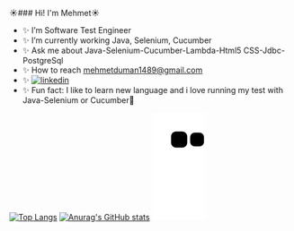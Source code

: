 ☀️### Hi! I'm Mehmet:sunny:

- :sparkles: I’m Software Test Engineer 
- :sparkles: I’m currently working Java, Selenium, Cucumber
- :sparkles: Ask me about Java-Selenium-Cucumber-Lambda-Html5 CSS-Jdbc-PostgreSql
- :sparkles: How to reach mehmetduman1489@gmail.com 
- :sparkles: [![linkedin](https://img.shields.io/badge/Linkedin-000000?style=for-the-badge&logo=Linkedin&logoColor=white)](https://www.linkedin.com/in/mehmetduman1489)
- :sparkles: Fun fact: I like to learn new language and i love running my test with Java-Selenium or Cucumber:running:


[![Top Langs](https://github-readme-stats.vercel.app/api/top-langs/?username=mehmetduman1489&langs_count=8)](https://github.com/mehmetduman1489/github-readme-stats)
[![Anurag's GitHub stats](https://github-readme-stats.vercel.app/api?username=mehmetduman1489)](https://github.com/mehmetduman1489/github-readme-stats)
![snake gif](https://github.com/mehmetduman1489/mehmetduman1489/blob/output/github-contribution-grid-snake.svg)



